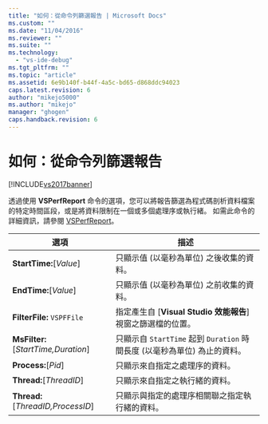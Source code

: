 ```yaml
---
title: "如何：從命令列篩選報告 | Microsoft Docs"
ms.custom: ""
ms.date: "11/04/2016"
ms.reviewer: ""
ms.suite: ""
ms.technology: 
  - "vs-ide-debug"
ms.tgt_pltfrm: ""
ms.topic: "article"
ms.assetid: 6e9b140f-b44f-4a5c-bd65-d868ddc94023
caps.latest.revision: 6
author: "mikejo5000"
ms.author: "mikejo"
manager: "ghogen"
caps.handback.revision: 6
---
```

# 如何：從命令列篩選報告
[!INCLUDE[vs2017banner](../code-quality/includes/vs2017banner.md)]

透過使用 **VSPerfReport**  命令的選項，您可以將報告篩選為程式碼剖析資料檔案的特定時間區段，或是將資料限制在一個或多個處理序或執行緒。  如需此命令的詳細資訊，請參閱 [VSPerfReport](../profiling/vsperfreport.md)。  
  
|選項|描述|  
|--------|--------|  
|**StartTime:**\[*Value*\]|只顯示值 \(以毫秒為單位\) 之後收集的資料。|  
|**EndTime:**\[*Value*\]|只顯示值 \(以毫秒為單位\) 之前收集的資料。|  
|**FilterFile:** `VSPFFile`|指定產生自 \[**Visual Studio 效能報告**\] 視窗之篩選檔的位置。|  
|**MsFilter:**\[*StartTime,Duration*\]|只顯示自 `StartTime` 起到 `Duration` 時間長度 \(以毫秒為單位\) 為止的資料。|  
|**Process:**\[*Pid*\]|只顯示來自指定之處理序的資料。|  
|**Thread:**\[*ThreadID*\]|只顯示來自指定之執行緒的資料。|  
|**Thread:**\[*ThreadID,ProcessID*\]|只顯示與指定的處理序相關聯之指定執行緒的資料。|